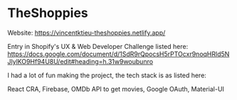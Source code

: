 # TheShoppies

Website: https://vincentktieu-theshoppies.netlify.app/

Entry in Shopify's UX & Web Developer Challenge listed here: https://docs.google.com/document/d/1SdR9rQpocsH5rPTOcxr9noqHRld5NJlylKO9Hf94U8U/edit#heading=h.31w9woubunro

I had a lot of fun making the project, the tech stack is as listed here:

React CRA, Firebase, OMDb API to get movies, Google OAuth, Material-UI
